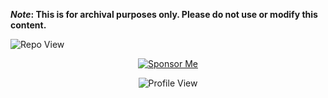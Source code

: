<strong>*Note*: This is for archival purposes only. Please do not use or modify this content.</strong>

![Repo View](https://komarev.com/ghpvc/?username=aayushx402&style=for-the-badge&color=blue)

<p align="center">
  <a href="https://github.com/aayushx402/images/blob/main/QR">
    <img src="https://img.shields.io/badge/aayushx402-SPONSOR-cyan?style=for-the-badge&logo=github" alt="Sponsor Me">
  </a>
</p>

<p align="center">
  <img src="https://komarev.com/ghpvc/?username=aayushx402&style=for-the-badge&color=blue" alt="Profile View">
</p>











